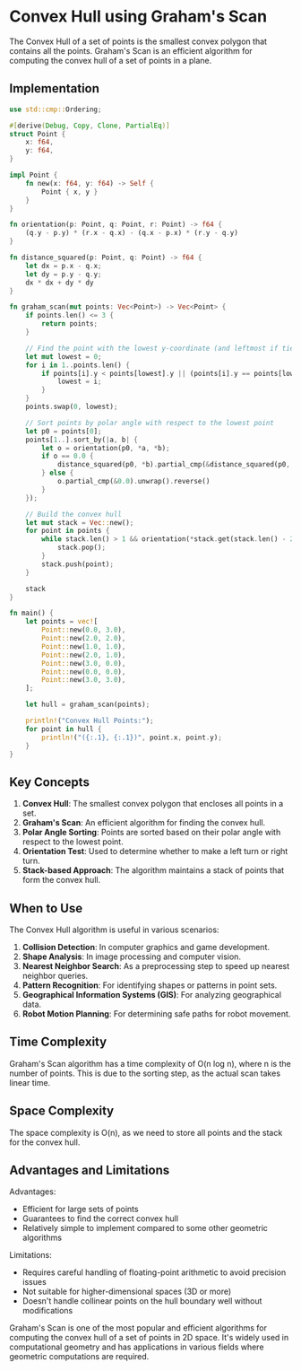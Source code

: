 # Convex Hull using Graham's Scan

The Convex Hull of a set of points is the smallest convex polygon that contains all the points. Graham's Scan is an efficient algorithm for computing the convex hull of a set of points in a plane.

## Implementation

```rust
use std::cmp::Ordering;

#[derive(Debug, Copy, Clone, PartialEq)]
struct Point {
    x: f64,
    y: f64,
}

impl Point {
    fn new(x: f64, y: f64) -> Self {
        Point { x, y }
    }
}

fn orientation(p: Point, q: Point, r: Point) -> f64 {
    (q.y - p.y) * (r.x - q.x) - (q.x - p.x) * (r.y - q.y)
}

fn distance_squared(p: Point, q: Point) -> f64 {
    let dx = p.x - q.x;
    let dy = p.y - q.y;
    dx * dx + dy * dy
}

fn graham_scan(mut points: Vec<Point>) -> Vec<Point> {
    if points.len() <= 3 {
        return points;
    }

    // Find the point with the lowest y-coordinate (and leftmost if tie)
    let mut lowest = 0;
    for i in 1..points.len() {
        if points[i].y < points[lowest].y || (points[i].y == points[lowest].y && points[i].x < points[lowest].x) {
            lowest = i;
        }
    }
    points.swap(0, lowest);

    // Sort points by polar angle with respect to the lowest point
    let p0 = points[0];
    points[1..].sort_by(|a, b| {
        let o = orientation(p0, *a, *b);
        if o == 0.0 {
            distance_squared(p0, *b).partial_cmp(&distance_squared(p0, *a)).unwrap()
        } else {
            o.partial_cmp(&0.0).unwrap().reverse()
        }
    });

    // Build the convex hull
    let mut stack = Vec::new();
    for point in points {
        while stack.len() > 1 && orientation(*stack.get(stack.len() - 2).unwrap(), *stack.last().unwrap(), point) <= 0.0 {
            stack.pop();
        }
        stack.push(point);
    }

    stack
}

fn main() {
    let points = vec![
        Point::new(0.0, 3.0),
        Point::new(2.0, 2.0),
        Point::new(1.0, 1.0),
        Point::new(2.0, 1.0),
        Point::new(3.0, 0.0),
        Point::new(0.0, 0.0),
        Point::new(3.0, 3.0),
    ];

    let hull = graham_scan(points);

    println!("Convex Hull Points:");
    for point in hull {
        println!("({:.1}, {:.1})", point.x, point.y);
    }
}
```

## Key Concepts

1. **Convex Hull**: The smallest convex polygon that encloses all points in a set.
2. **Graham's Scan**: An efficient algorithm for finding the convex hull.
3. **Polar Angle Sorting**: Points are sorted based on their polar angle with respect to the lowest point.
4. **Orientation Test**: Used to determine whether to make a left turn or right turn.
5. **Stack-based Approach**: The algorithm maintains a stack of points that form the convex hull.

## When to Use

The Convex Hull algorithm is useful in various scenarios:

1. **Collision Detection**: In computer graphics and game development.
2. **Shape Analysis**: In image processing and computer vision.
3. **Nearest Neighbor Search**: As a preprocessing step to speed up nearest neighbor queries.
4. **Pattern Recognition**: For identifying shapes or patterns in point sets.
5. **Geographical Information Systems (GIS)**: For analyzing geographical data.
6. **Robot Motion Planning**: For determining safe paths for robot movement.

## Time Complexity

Graham's Scan algorithm has a time complexity of O(n log n), where n is the number of points. This is due to the sorting step, as the actual scan takes linear time.

## Space Complexity

The space complexity is O(n), as we need to store all points and the stack for the convex hull.

## Advantages and Limitations

Advantages:
- Efficient for large sets of points
- Guarantees to find the correct convex hull
- Relatively simple to implement compared to some other geometric algorithms

Limitations:
- Requires careful handling of floating-point arithmetic to avoid precision issues
- Not suitable for higher-dimensional spaces (3D or more)
- Doesn't handle collinear points on the hull boundary well without modifications

Graham's Scan is one of the most popular and efficient algorithms for computing the convex hull of a set of points in 2D space. It's widely used in computational geometry and has applications in various fields where geometric computations are required.
